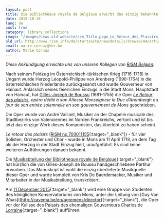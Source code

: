 ```yaml
---
layout: post
title: Die Bibliothèque royale de Belgique erwirbt das einzig bekannte Manuskript von Le Retour des plaisirs (1719) von André Vaillant
date: 2015-10-19
lang: de
post: true
category: library_collections
image: "/images/news-old-website/csm_Title_page_Le_Retour_des_Plaisirs_01_a038314b5b.jpg"
old_url: http://www.rism.info/de/startseite/newsdetails/browse/44/article/64/the-royal-library-of-belgium-acquires-the-only-known-manuscript-of-le-retour-des-plaisirs-1719-b.html
email: marie.cornaz@kbr.be
author: Marie Cornaz
---
```


_Diese Ankündigung erreichte uns von unseren Kollegen von [RISM Belgien](/working-groups.html):_


Nach seinem Feldzug im Österreichisch-türkischen Krieg (1716-1718) in Ungarn wurde Herzog Léopold-Philippe von Arenberg (1690-1754) in die österreichischen Niederlande zurückgesandt und wurde Gouverneur von Hainaut. Anlässlich seines feierlichen Einzugs in die Stadt Mons, Hauptstadt von Hainaut, hat [Gilles-Joseph de Boussu](http://www.hainautterremusicale.com/hommes/boussu-gilles-joseph-f460.html) (1681-1755) die Oper [_Le Retour des plaisirs_](http://www.hainautterremusicale.com/oeuvres/retour-plaisirs-f11.html), _opéra dédié à son Altesse_ _Monseigneur le Duc d’Arembergh_ _au jour de son entrée solemnelle en son gouvernement de Mons_ geschrieben.

Die Oper wurde von André Vaillant, Musiker an der Chapelle musicale des Stadtbezirks von Valenciennes im Norden Frankreichs, vertont und ist bis jetzt das einzige Werk dieses Komponisten, das überlebt zu haben scheint.

_Le retour des plaisirs_ ([RISM no.700011155](https://opac.rism.info/search?id=700011155){:target="_blank"}) _-_ für vier Solisten, Orchester und Chor - wurde in Mons am 11 April 1719, an dem Tag als der Herzog in der Stadt Einzug hielt, uraufgeführt. Es sind keine weiteren Aufführungen danach bekannt.

Die [Musikabteilung der Bibliothèque royale de Belgique](http://www.kbr.be/collections/musique/musique_fr.html){:target="_blank"} hat kürzlich die von Gilles-Joseph de Boussu handgeschriebene Partitur erworben. Das Manuskript ist wohl die einzig überlieferte Musikquelle dieser Oper und wurde komplett von Kris De Baerdemacker, Musiker und Mitarbeiter in der Musikabteilung, transkribiert.


Am [11 December 2015](https://web.archive.org/web/20151023122409/http://www.kbr.be/actualites/concerts/programme/11_12_fr.html){:target="_blank"} wird eine Gruppe von Studenten des königlichen Konservatoriums von Mons, unter der Leitung von [Guy Van Waas]((http://cavema.be/en/agremens/director){:target="_blank"}, die Oper vor der Kulisse des [Palasts des ehemaligen Gouverneurs Charles de Lorraine](https://www.kbr.be/en/lieu/palace-of-charles-of-lorraine/){:target="_blank"} aufführen.
